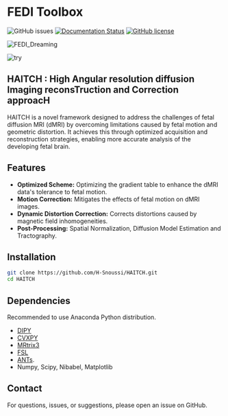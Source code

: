
# FEDI Toolbox

![GitHub issues](https://img.shields.io/github/issues/FEDIToolbox/FEDI)
[![Documentation Status](https://readthedocs.org/projects/fedi/badge/?version=latest)](https://fedi.readthedocs.io/en/latest/)
[![GitHub license](https://img.shields.io/github/license/FEDIToolbox/FEDI)](https://github.com/FEDIToolbox/FEDI/blob/main/LICENSE)


![FEDI_Dreaming](https://github.com/FEDIToolbox/FEDI/assets/20087558/754a9d42-858f-4445-b25c-98354903f34a)




![try](https://github.com/H-Snoussi/HAITCH/assets/20087558/4c6f39b9-72f0-4b45-818f-d39bddbd736f)

## HAITCH : High Angular resolution diffusion Imaging reconsTruction and Correction approacH

HAITCH is a novel framework designed to address the challenges of fetal diffusion MRI (dMRI) by overcoming limitations caused by fetal motion and geometric distortion. It achieves this through optimized acquisition and reconstruction strategies, enabling more accurate analysis of the developing fetal brain.

## Features
- **Optimized Scheme:** Optimizing the gradient table to enhance the dMRI data's tolerance to fetal motion.
- **Motion Correction:** Mitigates the effects of fetal motion on dMRI images.
- **Dynamic Distortion Correction:** Corrects distortions caused by magnetic field inhomogeneities.
- **Post-Processing:** Spatial Normalization, Diffusion Model Estimation and Tractography.

## Installation
```bash
git clone https://github.com/H-Snoussi/HAITCH.git
cd HAITCH
```

## Dependencies
Recommended to use Anaconda Python distribution.
- [DIPY](https://dipy.org/)
- [CVXPY](http://www.cvxpy.org/)
- [MRtrix3](https://www.mrtrix.org/)
- [FSL](https://fsl.fmrib.ox.ac.uk/fsl/fslwiki/FslInstallation)
- [ANTs](https://github.com/ANTsX/ANTs).
- Numpy, Scipy, Nibabel, Matplotlib

## Contact
For questions, issues, or suggestions, please open an issue on GitHub.
